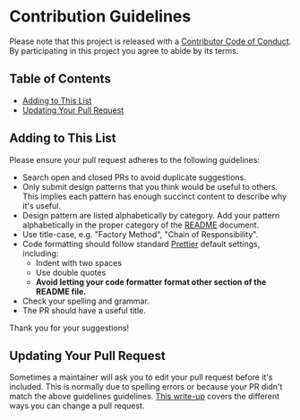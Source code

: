 # Contribution Guidelines

Please note that this project is released with a [Contributor Code of Conduct](CODE-OF-CONDUCT.md). By participating in this project you agree to abide by its terms.

## Table of Contents

- [Adding to This List](#adding-to-this-list)
- [Updating Your Pull Request](#updating-your-pull-request)

## Adding to This List

Please ensure your pull request adheres to the following guidelines:

- Search open and closed PRs to avoid duplicate suggestions.
- Only submit design patterns that you think would be useful to others. This implies each pattern has enough succinct content to describe why it's useful.
- Design pattern are listed alphabetically by category. Add your pattern alphabetically in the proper category of the [README](README.md) document.
- Use title-case, e.g. "Factory Method", "Chain of Responsibility".
- Code formatting should follow standard [Prettier](https://marketplace.visualstudio.com/items?itemName=esbenp.prettier-vscode) default settings, including:
  - Indent with two spaces
  - Use double quotes
  - **Avoid letting your code formatter format other section of the README file.**
- Check your spelling and grammar.
- The PR should have a useful title.

Thank you for your suggestions!

## Updating Your Pull Request

Sometimes a maintainer will ask you to edit your pull request before it's included. This is normally due to spelling errors or because your PR didn't match the above guidelines guidelines. [This write-up](https://github.com/RichardLitt/knowledge/blob/master/github/amending-a-commit-guide.md) covers the different ways you can change a pull request.
